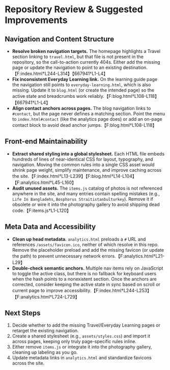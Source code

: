 # Repository Review & Suggested Improvements

## Navigation and Content Structure
- **Resolve broken navigation targets.** The homepage highlights a Travel section linking to `travel.html`, but that file is not present in the repository, so the call-to-action currently 404s. Either add the missing page or update the navigation to point to an existing destination.【F:index.html†L244-L314】【667941†L1-L4】
- **Fix inconsistent Everyday Learning link.** On the learning guide page the navigation still points to `everyday-learning.html`, which is also missing. Update it to `blog.html` (or create the intended page) so the active state and breadcrumbs work reliably.【F:blog.html†L108-L118】【667941†L1-L4】
- **Align contact anchors across pages.** The blog navigation links to `#contact`, but the page never defines a matching section. Point the menu to `index.html#contact` (like the analytics page does) or add an on-page contact block to avoid dead anchor jumps.【F:blog.html†L108-L118】

## Front-end Maintainability
- **Extract shared styling into a global stylesheet.** Each HTML file embeds hundreds of lines of near-identical CSS for layout, typography, and navigation. Moving the common rules into a single CSS asset would shrink page weight, simplify maintenance, and improve caching across the site.【F:index.html†L13-L239】【F:blog.html†L14-L104】【F:analytics.html†L45-L160】
- **Audit unused assets.** The `items.js` catalog of photos is not referenced anywhere in the site, and many entries contain spelling mistakes (e.g., `Life In Bangladehs`, `Bosphorus Straitistanbulturkey`). Remove it if obsolete or wire it into the photography gallery to avoid shipping dead code.【F:items.js†L1-L120】

## Meta Data and Accessibility
- **Clean up head metadata.** `analytics.html` preloads a `#` URL and references `/assets/favicon.ico`, neither of which resolve in this repo. Remove the placeholder preload and add the missing favicon (or update the path) to prevent unnecessary network errors.【F:analytics.html†L21-L29】
- **Double-check semantic anchors.** Multiple nav items rely on JavaScript to toggle the active class, but there is no fallback for keyboard users when the hash points to a nonexistent section. Once the anchors are corrected, consider keeping the active state in sync based on scroll or current page to improve accessibility.【F:index.html†L244-L253】【F:analytics.html†L724-L729】

## Next Steps
1. Decide whether to add the missing Travel/Everyday Learning pages or retarget the existing navigation.
2. Create a shared stylesheet (e.g., `assets/styles.css`) and import it across pages, keeping only truly page-specific rules inline.
3. Either remove `items.js` or integrate it into the photography gallery, cleaning up labeling as you go.
4. Update metadata links in `analytics.html` and standardize favicons across the site.
